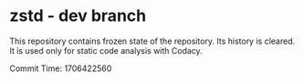 # zstd - dev branch

This repository contains frozen state of the repository.
Its history is cleared. It is used only for static code
analysis with Codacy.

Commit Time: 1706422560